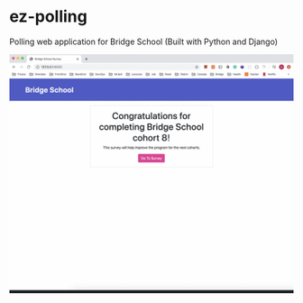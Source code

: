 # ez-polling
Polling web application for Bridge School (Built with Python and Django)

![Bridge School Survey](bridgeSurvey.gif)
